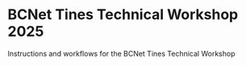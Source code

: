 # BCNet Tines Technical Workshop 2025
Instructions and workflows for the BCNet Tines Technical Workshop
